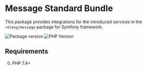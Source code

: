 # Message Standard Bundle

This package provides integrations for the introduced services in the `relmsg/message` package for Symfony framework.

![Package version](https://img.shields.io/packagist/v/relmsg/message-bridge?style=for-the-badge)
![PHP Version](https://img.shields.io/static/v1?label=PHP&message=^7.4&color=blue&style=for-the-badge)

## Requirements

0. PHP 7.4+
